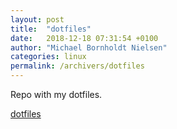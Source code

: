 ```yaml
---
layout: post
title:  "dotfiles"
date:   2018-12-18 07:31:54 +0100
author: "Michael Bornholdt Nielsen"
categories: linux
permalink: /archivers/dotfiles
---
```


Repo with my dotfiles.

[dotfiles](https://github.com/jarryDk/dotfiles)
